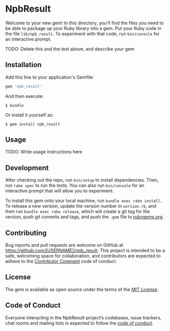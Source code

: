 # NpbResult

Welcome to your new gem! In this directory, you'll find the files you need to be able to package up your Ruby library into a gem. Put your Ruby code in the file `lib/npb_result`. To experiment with that code, run `bin/console` for an interactive prompt.

TODO: Delete this and the text above, and describe your gem

## Installation

Add this line to your application's Gemfile:

```ruby
gem 'npb_result'
```

And then execute:

    $ bundle

Or install it yourself as:

    $ gem install npb_result

## Usage

TODO: Write usage instructions here

## Development

After checking out the repo, run `bin/setup` to install dependencies. Then, run `rake spec` to run the tests. You can also run `bin/console` for an interactive prompt that will allow you to experiment.

To install this gem onto your local machine, run `bundle exec rake install`. To release a new version, update the version number in `version.rb`, and then run `bundle exec rake release`, which will create a git tag for the version, push git commits and tags, and push the `.gem` file to [rubygems.org](https://rubygems.org).

## Contributing

Bug reports and pull requests are welcome on GitHub at https://github.com/[USERNAME]/npb_result. This project is intended to be a safe, welcoming space for collaboration, and contributors are expected to adhere to the [Contributor Covenant](http://contributor-covenant.org) code of conduct.

## License

The gem is available as open source under the terms of the [MIT License](https://opensource.org/licenses/MIT).

## Code of Conduct

Everyone interacting in the NpbResult project’s codebases, issue trackers, chat rooms and mailing lists is expected to follow the [code of conduct](https://github.com/[USERNAME]/npb_result/blob/master/CODE_OF_CONDUCT.md).
